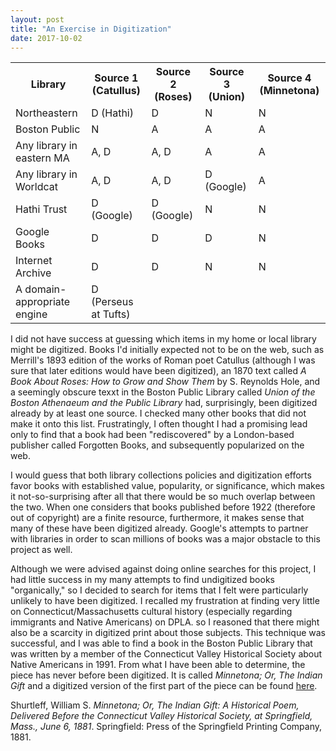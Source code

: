 ```yaml
---
layout: post
title: "An Exercise in Digitization"
date: 2017-10-02
---
```

<table class="w3-table">
<tr>
  <th>Library</th>
  <th>Source 1 (Catullus)</th>
  <th>Source 2 (Roses)</th>
  <th>Source 3 (Union)</th>
  <th>Source 4 (Minnetona)</th>
</tr>
<tr>
  <td>Northeastern</td>
  <td>D (Hathi)</td>
  <td>D</td>
  <td>N</td>
  <td>N</td>
  </tr>
  <tr>
  <td>Boston Public</td>
  <td>N</td>
  <td>A</td>
  <td>A</td>
  <td>A</td>
  </tr>
  <tr>
  <td>Any library in eastern MA</td>
  <td>A, D</td>
  <td>A, D</td>
  <td>A</td>
  <td>A</td>
  </tr>
  <tr>
  <td>Any library in Worldcat</td>
  <td>A, D</td>
  <td>A, D</td>
  <td>D (Google)</td>
  <td>A</td>
  </tr>
  <tr>
  <td>Hathi Trust</td>
  <td>D (Google)</td>
  <td>D (Google)</td>
  <td>N</td>
  <td>N</td>
  </tr>
  <tr>
  <td>Google Books</td>
  <td>D</td>
  <td>D</td>
  <td>D</td>
  <td>N</td>
  </tr>
  <tr>
  <td>Internet Archive</td>
  <td>D</td>
  <td>D</td>
  <td>N</td>
  <td>N</td>
  </tr>
  <tr>
  <td>A domain-appropriate engine</td>
  <td>D (Perseus at Tufts)</td>
</tr>
</table>

I did not have success at guessing which items in my home or local library might be digitized. Books I'd initially expected not to be on the web, such as Merrill's 1893 edition of the works of Roman poet Catullus
(although I was sure that later editions would have been digitized), an 1870 text called <i>A Book About Roses: How to Grow and Show Them</i> by S. Reynolds Hole, and a seemingly obscure texxt in the Boston Public Library called <i>Union of the Boston Athenaeum and the Public Library</i> 
had, surprisingly, been digitized already by at least one source. I checked many other books that did not make it onto this list. Frustratingly, I often thought I had a promising lead only to find that a book had been "rediscovered" by a London-based publisher
called Forgotten Books, and subsequently popularized on the web.

I would guess that both library collections policies and digitization efforts favor books with established value, popularity, or significance, 
which makes it not-so-surprising after all that there would be so much overlap between the two. When one considers that books published before 1922 (therefore out of copyright)
are a finite resource, furthermore, it makes sense that many of these have been digitized already. Google's attempts to partner with libraries in order to scan millions of books
was a major obstacle to this project as well.

Although we were advised against doing online searches for this project, I had little success in my many attempts to find undigitized books
"organically," so I decided to search for items that I felt were particularly unlikely to have been digitized. I recalled my frustration at finding very little on Connecticut/Massachusetts cultural history (especially regarding immigrants and Native Americans)
on DPLA. so I reasoned that there might also be a scarcity in digitized print about those subjects. This technique was successful, and I was able to find a book in the Boston
Public Library that was written by a member of the Connecticut Valley Historical Society about Native Americans in 1991. From what I have been able to 
determine, the piece has never before been digitized. It is called <i>Minnetona; Or, The Indian Gift</i> and a digitized version of the first part of the piece can be found <a href="https://sara-dean.github.io/Minnetona.txt">here</a>.

Shurtleff, William S. <i>Minnetona; Or, The Indian Gift: A Historical Poem, Delivered Before the Connecticut Valley Historical Society, at Springfield, Mass., June 6, 1881</i>. Springfield: Press of the Springfield Printing Company, 1881.
